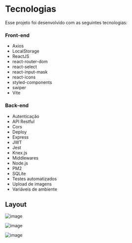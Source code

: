 # Tecnologias

Esse projeto foi desenvolvido com as seguintes tecnologias:

### Front-end
- Axios
- LocalStorage
- ReactJS
- react-router-dom
- react-select
- react-input-mask
- react-icons
- styled-components
- swiper
- Vite
### Back-end 
- Autenticação
- API Restful
- Cors
- Deploy 
- Express
- JWT
- Jest
- Knex.js
- Middlewares
- Node.js
- PM2
- SQLite
- Testes automatizados
- Upload de imagens
- Variáveis de ambiente


## Layout
 
![image](https://github.com/enKAYNpetado/foodexplorer-frontend/assets/136331604/3df6a309-5af7-4884-bd1f-4df91a691867)

![image](https://github.com/enKAYNpetado/foodexplorer-frontend/assets/136331604/92e701cc-1ecd-4049-8a5d-a47f365a795c)

![image](https://github.com/enKAYNpetado/foodexplorer-frontend/assets/136331604/09312c0d-9ee9-4d5b-9530-268141fb2f03)

